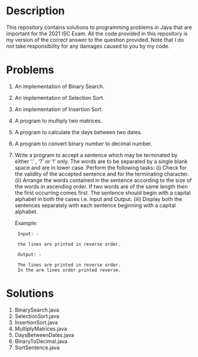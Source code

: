 # Description
This repository contains solutions to programming problems in Java that are important for the 2021 ISC Exam. All the code provided in this repository is my version of the correct answer to the question provided. Note that I do not take responsibility for any damages caused to you by my code.

# Problems
1. An implementation of Binary Search.
2. An implementation of Selection Sort.
3. An implementation of Insertion Sort.
4. A program to multiply two matrices.
5. A program to calculate the days between two dates.
6. A program to convert binary number to decimal number.
7. Write a program to accept a sentence which may be terminated by either ‘.’ , ‘?’ or ‘!’
only. The words are to be separated by a single blank space and are in lower case.
Perform the following tasks: (i) Check for the validity of the accepted sentence and for the terminating character. (ii) Arrange the words contained in the sentence according to the size of the words in ascending order. If two words are of the same length then the first occurring comes first. The sentence should begin with a capital alphabet in both the cases i.e. Input and Output. (iii) Display both the sentences separately with each sentence beginning with a capital alphabet.

    Example:

        Input: -

        the lines are printed in reverse order.

        Output: -

        The lines are printed in reverse order.
        In the are lines order printed reverse.

# Solutions
1. BinarySearch.java
2. SelectionSort.java
3. InsertionSort.java
4. MultiplyMatrices.java
5. DaysBetweenDates.java
6. BinaryToDecimal.java
7. SortSentence.java
